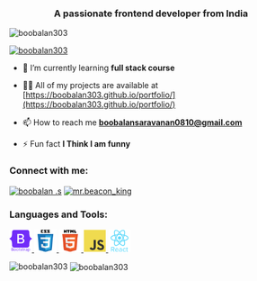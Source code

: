 <h3 align="center">A passionate frontend developer from India</h3>

<p align="left"> <img src="https://komarev.com/ghpvc/?username=boobalan303&label=Profile%20views&color=0e75b6&style=flat" alt="boobalan303" /> </p>

<p align="left"> <a href="https://github.com/ryo-ma/github-profile-trophy"><img src="https://github-profile-trophy.vercel.app/?username=boobalan303" alt="boobalan303" /></a> </p>

- 🌱 I’m currently learning **full stack course**

- 👨‍💻 All of my projects are available at [https://boobalan303.github.io/portfolio/](https://boobalan303.github.io/portfolio/)

- 📫 How to reach me **boobalansaravanan0810@gmail.com**

- ⚡ Fun fact **I Think I am funny**

<h3 align="left">Connect with me:</h3>
<p align="left">
<a href="https://linkedin.com/in/boobalan .s" target="blank"><img align="center" src="https://raw.githubusercontent.com/rahuldkjain/github-profile-readme-generator/master/src/images/icons/Social/linked-in-alt.svg" alt="boobalan .s" height="30" width="40" /></a>
<a href="https://instagram.com/mr.beacon_king" target="blank"><img align="center" src="https://raw.githubusercontent.com/rahuldkjain/github-profile-readme-generator/master/src/images/icons/Social/instagram.svg" alt="mr.beacon_king" height="30" width="40" /></a>
</p>

<h3 align="left">Languages and Tools:</h3>
<p align="left"> <a href="https://getbootstrap.com" target="_blank" rel="noreferrer"> <img src="https://raw.githubusercontent.com/devicons/devicon/master/icons/bootstrap/bootstrap-plain-wordmark.svg" alt="bootstrap" width="40" height="40"/> </a> <a href="https://www.w3schools.com/css/" target="_blank" rel="noreferrer"> <img src="https://raw.githubusercontent.com/devicons/devicon/master/icons/css3/css3-original-wordmark.svg" alt="css3" width="40" height="40"/> </a> <a href="https://www.w3.org/html/" target="_blank" rel="noreferrer"> <img src="https://raw.githubusercontent.com/devicons/devicon/master/icons/html5/html5-original-wordmark.svg" alt="html5" width="40" height="40"/> </a> <a href="https://developer.mozilla.org/en-US/docs/Web/JavaScript" target="_blank" rel="noreferrer"> <img src="https://raw.githubusercontent.com/devicons/devicon/master/icons/javascript/javascript-original.svg" alt="javascript" width="40" height="40"/> </a> <a href="https://reactjs.org/" target="_blank" rel="noreferrer"> <img src="https://raw.githubusercontent.com/devicons/devicon/master/icons/react/react-original-wordmark.svg" alt="react" width="40" height="40"/> </a> </p>

<p><img align="left" src="https://github-readme-stats.vercel.app/api/top-langs?username=boobalan303&show_icons=true&locale=en&layout=compact" alt="boobalan303" /></p>

<p>&nbsp;<img align="center" src="https://github-readme-stats.vercel.app/api?username=boobalan303&show_icons=true&locale=en" alt="boobalan303" /></p>
